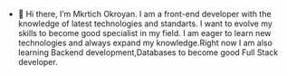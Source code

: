 - 👋 Hi there, I’m Mkrtich Okroyan. I am a front-end developer with the knowledge of latest technologies and standarts. I want to evolve my skills to become good specialist in my field. I am eager to learn new technologies and always expand my knowledge.Right now I am also learning Backend development,Databases to become good Full Stack developer.


